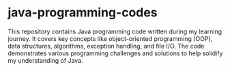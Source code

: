 # java-programming-codes
This repository contains Java programming code written during my learning journey. It covers key concepts like object-oriented programming (OOP), data structures, algorithms, exception handling, and file I/O. The code demonstrates various programming challenges and solutions to help solidify my understanding of Java.

